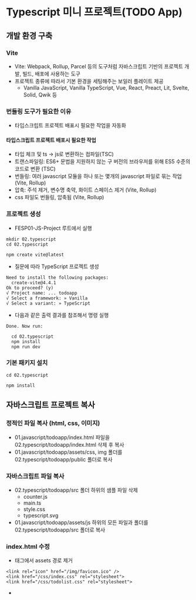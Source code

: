 # Typescript 미니 프로젝트(TODO App)

## 개발 환경 구축
### Vite
* Vite: Webpack, Rollup, Parcel 등의 도구처럼 자바스크립트 기반의 프로젝트 개발, 빌드, 배포에 사용하는 도구
* 프로젝트 종류에 따라서 기본 환경을 세팅해주는 보일러 플레이트 제공
  - Vanilla JavaScript, Vanilla TypeScript, Vue, React, Preact, Lit, Svelte, Solid, Qwik 등

### 번들링 도구가 필요한 이유
* 타입스크립트 프로젝트 배표시 필요한 작업을 자동화

#### 타입스크립트 프로젝트 배포시 필요한 작업
* 타입 체크 및 ts -> js로 변환하는 컴파일(TSC)
* 트랜스파일링: ES6+ 문법을 지원하지 않는 구 버전의 브라우저를 위해 ES5 수준의 코드로 변환 (TSC)
* 번들링: 여러 javascript 모듈을 하나 또는 몇개의 javascript 파일로 묶는 작업 (Vite, Rollup)
* 압축: 주석 제거, 변수명 축약, 화이트 스페이스 제거 (Vite, Rollup)
* css 파일도 번들링, 압축됨 (Vite, Rollup)

### 프로젝트 생성
* FESP01-JS-Project 루트에서 실행
```
mkdir 02.typescript
cd 02.typescript

npm create vite@latest
```

* 질문에 따라 TypeScript 프로젝트 생성
```
Need to install the following packages:
  create-vite@4.4.1
Ok to proceed? (y)
√ Project name: ... todoapp
√ Select a framework: » Vanilla
√ Select a variant: » TypeScript
```

* 다음과 같은 출력 결과를 참조해서 명령 실행
```
Done. Now run:

  cd 02.typescript
  npm install
  npm run dev
```

### 기본 패키지 설치
```
cd 02.typescript

npm install
```

## 자바스크립트 프로젝트 복사
### 정적인 파일 복사 (html, css, 이미지)
* 01.javascript/todoapp/index.html 파일을 02.typescript/todoapp/index.html 삭제 후 복사
* 01.javascript/todoapp/assets/css, img 폴더를 02.typescript/todoapp/public 폴더로 복사

### 자바스크립트 파일 복사
* 02.typescript/todoapp/src 폴더 하위의 샘플 파일 삭제
  - counter.js
  - main.ts
  - style.css
  - typescript.svg
* 01.javascript/todoapp/assets/js 하위의 모든 파일과 폴더를 02.typescript/todoapp/src 폴더로 복사

### index.html 수정
* <link> 태그에서 assets 경로 제거
```
<link rel="icon" href="/img/favicon.ico" />
<link href="/css/index.css" rel="stylesheet">
<link href="/css/todolist.css" rel="stylesheet">
```

* <script> 태그의 js 경로 수정
```
<script type="module" src="/src/index.ts"></script>
```

### 테스트
#### 개발 서버 실행
```
npm run dev
```
* 출력된 접속 정보 확인해서 개발 서버 접속
  - 기본 포트는 5173으로 구동되고 해당 포트가 사용중일 경우 번호가 하나씩 증가
  - http://localhost:5173/
* HMR (Hot Module Replacement) 지원됨

#### 기능 테스트
* 모든 기능 테스트
* 개발자 도구의 network 탭에서 css 파일이나 이미지 파일에 404 에러가 발생하는 경우 경로 확인 후 수정

## 타입스크립트로 리팩토링 (공통 파일)

### tsconfig.json 파일 수정
* js 모듈 사용 가능하도록 추가
```
/* JavaScript Support */
"allowJs": true,  // js 모듈 사용 가능
```

### index.js 파일 수정
#### 파일 확장자 변경
* src/index.js -> src/index.ts로 수정

#### import 구문 수정
* 점진적으로 .js 파일을 .ts로 변경할 예정이므로 둘다 적용 가능하도록 import 구문에서 모듈의 확장자를 제거
```
import App from './App';
```
* 다른 js 파일에도 적용

#### 타입 관련 컴파일 에러 수정
```
root!.appendChild(await App());
```
#### await 에러 수정
* Top-level await 기능은 ECMAScript 2022 부터 지원되므로 하위 호환을 위해서 IIFE 패턴으로 수정
```
(async()=>{
  root!.appendChild(await App());
})();
```

### App.js 파일 수정
* App.js -> App.ts로 수정
* 컴파일 에러 수정

### Router.js 파일 수정
* Router.js -> Router.ts로 수정
* 컴파일 에러 수정

### 애플리케이션 배포
```
npm run build
```

### 배포된 애플리케이션 테스트
```
npm run preview
```

### 타입 추가
* src 폴더에 todoapp.d.ts 파일 생성
```
interface TodoItem {
  _id: number,
  title: string,
  content: string,
  done: true,
  createdAt: string,
  updatedAt: string
}

interface TodoListResponse {
  ok: number;
  items: TodoItem[],
  pagination: {
    page: number,
    limit: number,
    total: number,
    totalPages: number
  }
}

interface TodoResponse {
  ok: number;
  item: TodoItem
}
```

## 타입스크립트로 리팩토링 (기능별 파일, 드라이버만 작업)
### Todolist.js 파일 수정
* pages/list/Todolist.js -> Todolist.ts로 수정

#### axios 모듈 추가
```
import axios from 'axios';
```

#### axios 요청에 타입 추가
```
response = await axios<TodoListResponse>('http://localhost:33088/api/todolist');
```

#### 컴파일 에러 수정

### 나머지 파일 수정
